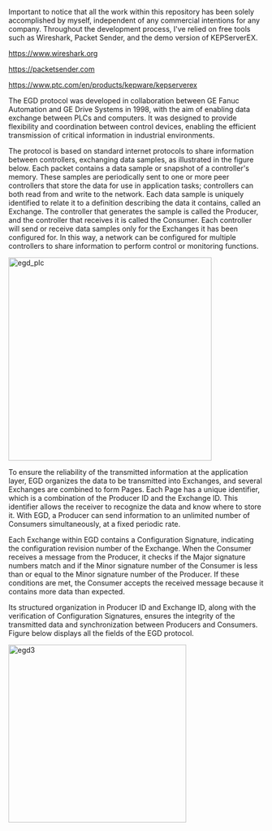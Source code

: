 Important to notice that all the work within this repository has been solely accomplished by myself, independent of any commercial intentions for any company. 
Throughout the development process, I've relied on free tools such as Wireshark, Packet Sender, and the demo version of KEPServerEX. 

https://www.wireshark.org

https://packetsender.com

https://www.ptc.com/en/products/kepware/kepserverex

The EGD protocol was developed in collaboration between GE Fanuc Automation and GE Drive Systems in 1998, 
with the aim of enabling data exchange between PLCs and computers. It was designed to provide flexibility and coordination between control devices, 
enabling the efficient transmission of critical information in industrial environments.

The protocol is based on standard internet protocols to share information between controllers, 
exchanging data samples, as illustrated in the figure below. Each packet contains a data sample or snapshot of a controller's memory. 
These samples are periodically sent to one or more peer controllers that store the data for use in application tasks; 
controllers can both read from and write to the network. Each data sample is uniquely identified to relate it to a definition describing the data it contains, 
called an Exchange. The controller that generates the sample is called the Producer, and the controller that receives it is called the Consumer. 
Each controller will send or receive data samples only for the Exchanges it has been configured for.
In this way, a network can be configured for multiple controllers to share information to perform control or monitoring functions.

<img width="400" alt="egd_plc" src="https://github.com/RafaelBenildoMafra/Ultimate-Ethernet-Global-Data-Simulator/assets/62677441/c4b14713-7f77-4228-8d52-4eb747ba291b">

To ensure the reliability of the transmitted information at the application layer, EGD organizes the data to be transmitted into Exchanges, 
and several Exchanges are combined to form Pages. Each Page has a unique identifier, which is a combination of the Producer ID and the Exchange ID. 
This identifier allows the receiver to recognize the data and know where to store it. With EGD, a Producer can send information to an unlimited number of Consumers 
simultaneously, at a fixed periodic rate.

Each Exchange within EGD contains a Configuration Signature, indicating the configuration revision number of the Exchange. 
When the Consumer receives a message from the Producer, it checks if the Major signature numbers match and if the Minor signature number of the Consumer is less than 
or equal to the Minor signature number of the Producer. If these conditions are met, the Consumer accepts the received message because it contains more data than expected.

Its structured organization in Producer ID and Exchange ID, along with the verification of Configuration Signatures, ensures the integrity of the transmitted data and synchronization 
between Producers and Consumers. Figure below displays all the fields of the EGD protocol.

<img width="350" alt="egd3" src="https://github.com/RafaelBenildoMafra/Ultimate-Ethernet-Global-Data-Simulator/assets/62677441/73f1f670-d96d-4de1-9ea6-cb64ac1c841a">

